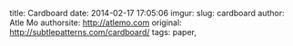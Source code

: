 title: Cardboard
date: 2014-02-17 17:05:06
imgur: 
slug: cardboard
author: Atle Mo
authorsite: http://atlemo.com
original: http://subtlepatterns.com/cardboard/
tags: paper,
